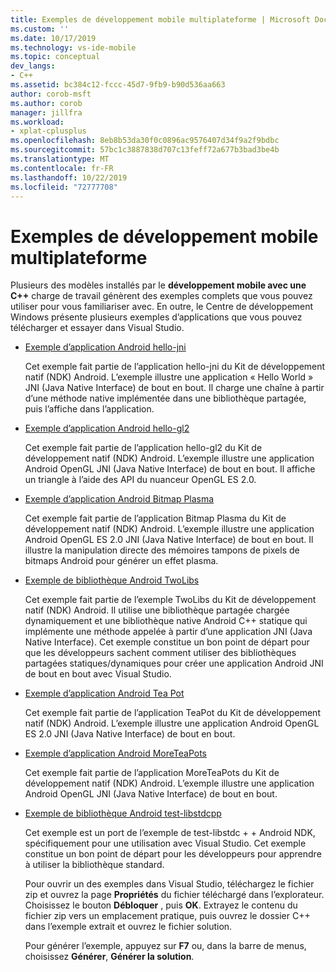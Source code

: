 ```yaml
---
title: Exemples de développement mobile multiplateforme | Microsoft Docs
ms.custom: ''
ms.date: 10/17/2019
ms.technology: vs-ide-mobile
ms.topic: conceptual
dev_langs:
- C++
ms.assetid: bc384c12-fccc-45d7-9fb9-b90d536aa663
author: corob-msft
ms.author: corob
manager: jillfra
ms.workload:
- xplat-cplusplus
ms.openlocfilehash: 8eb8b53da30f0c0896ac9576407d34f9a2f9bdbc
ms.sourcegitcommit: 57bc1c3887838d707c13feff72a677b3bad3be4b
ms.translationtype: MT
ms.contentlocale: fr-FR
ms.lasthandoff: 10/22/2019
ms.locfileid: "72777708"
---
```

# <a name="cross-platform-mobile-development-examples"></a>Exemples de développement mobile multiplateforme

Plusieurs des modèles installés par le **développement mobile avec une C++**  charge de travail génèrent des exemples complets que vous pouvez utiliser pour vous familiariser avec. En outre, le Centre de développement Windows présente plusieurs exemples d’applications que vous pouvez télécharger et essayer dans Visual Studio.

- [Exemple d’application Android hello-jni](https://code.msdn.microsoft.com/hello-jni-Android-790ab73d)

   Cet exemple fait partie de l’application hello-jni du Kit de développement natif (NDK) Android. L’exemple illustre une application « Hello World » JNI (Java Native Interface) de bout en bout. Il charge une chaîne à partir d’une méthode native implémentée dans une bibliothèque partagée, puis l’affiche dans l’application.

- [Exemple d’application Android hello-gl2](https://code.msdn.microsoft.com/hello-gl2-Android-3b61896c)

   Cet exemple fait partie de l’application hello-gl2 du Kit de développement natif (NDK) Android. L’exemple illustre une application Android OpenGL JNI (Java Native Interface) de bout en bout. Il affiche un triangle à l’aide des API du nuanceur OpenGL ES 2.0.

- [Exemple d’application Android Bitmap Plasma](https://code.msdn.microsoft.com/Bitmap-Plasma-Android-77ae296a)

   Cet exemple fait partie de l’application Bitmap Plasma du Kit de développement natif (NDK) Android. L’exemple illustre une application Android OpenGL ES 2.0 JNI (Java Native Interface) de bout en bout. Il illustre la manipulation directe des mémoires tampons de pixels de bitmaps Android pour générer un effet plasma.

- [Exemple de bibliothèque Android TwoLibs](https://code.msdn.microsoft.com/TwoLibs-Android-Library-6396e5c4)

   Cet exemple fait partie de l’exemple TwoLibs du Kit de développement natif (NDK) Android. Il utilise une bibliothèque partagée chargée dynamiquement et une bibliothèque native Android C++ statique qui implémente une méthode appelée à partir d’une application JNI (Java Native Interface). Cet exemple constitue un bon point de départ pour que les développeurs sachent comment utiliser des bibliothèques partagées statiques/dynamiques pour créer une application Android JNI de bout en bout avec Visual Studio.

- [Exemple d’application Android Tea Pot](https://code.msdn.microsoft.com/Tea-Pot-Android-Application-e7c05d73)

   Cet exemple fait partie de l’application TeaPot du Kit de développement natif (NDK) Android. L’exemple illustre une application Android OpenGL ES 2.0 JNI (Java Native Interface) de bout en bout.

- [Exemple d’application Android MoreTeaPots](https://code.msdn.microsoft.com/MoreTeaPots-Android-a9bd8549)

   Cet exemple fait partie de l’application MoreTeaPots du Kit de développement natif (NDK) Android. L’exemple illustre une application Android OpenGL JNI (Java Native Interface) de bout en bout.

- [Exemple de bibliothèque Android test-libstdcpp](https://code.msdn.microsoft.com/test-libstdcpp-Android-00b548f5)

   Cet exemple est un port de l’exemple de test-libstdc + + Android NDK, spécifiquement pour une utilisation avec Visual Studio. Cet exemple constitue un bon point de départ pour les développeurs pour apprendre à utiliser la bibliothèque standard.

  Pour ouvrir un des exemples dans Visual Studio, téléchargez le fichier zip et ouvrez la page **Propriétés** du fichier téléchargé dans l’explorateur. Choisissez le bouton **Débloquer** , puis **OK**. Extrayez le contenu du fichier zip vers un emplacement pratique, puis ouvrez le dossier C++ dans l’exemple extrait et ouvrez le fichier solution.

  Pour générer l’exemple, appuyez sur **F7** ou, dans la barre de menus, choisissez **Générer**, **Générer la solution**.
